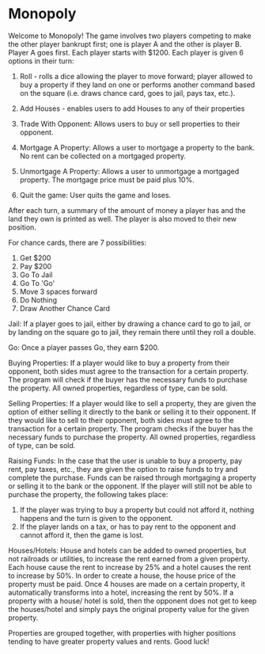 # Monopoly
Welcome to Monopoly! The game involves two players competing to make the other player bankrupt first; one is player A
and the other is player B. Player A goes first. Each player starts with $1200. Each player is given 6 options in their turn:
1. Roll - rolls a dice allowing the player to move forward; player allowed to buy a property if they land on one or performs
another command based on the square (i.e. draws chance card, goes to jail, pays tax, etc.).

2. Add Houses - enables users to add Houses to any of their properties

3. Trade With Opponent: Allows users to buy or sell properties to their opponent.

4. Mortgage A Property: Allows a user to mortgage a property to the bank. No rent can be collected on a mortgaged property.

5. Unmortgage A Property: Allows a user to unmortgage a mortgaged property. The mortgage price must be paid plus 10%.

6. Quit the game: User quits the game and loses.

After each turn, a summary of the amount of money a player has and the land they own is printed as well. The player is also
moved to their new position.

For chance cards, there are 7 possibilities:
1. Get $200
2. Pay $200
3. Go To Jail
4. Go To 'Go'
5. Move 3 spaces forward
6. Do Nothing
7. Draw Another Chance Card

Jail: If a player goes to jail, either by drawing a chance card to go to jail, or by landing on the square go to jail,
they remain there until they roll a double.

Go: Once a player passes Go, they earn $200.

Buying Properties: If a player would like to buy a property from their opponent, both sides must agree to the transaction
for a certain property. The program will check if the buyer has the necessary funds to purchase the property. All owned
properties, regardless of type, can be sold.

Selling Properties: If a player would like to sell a property, they are given the option of either selling it directly
to the bank or selling it to their opponent. If they would like to sell to their opponent, both sides must agree to the
transaction for a certain property. The program checks if the buyer has the necessary funds to purchase the property. All owned
properties, regardless of type, can be sold.

Raising Funds: In the case that the user is unable to buy a property, pay rent, pay taxes, etc., they are given the option
to raise funds to try and complete the purchase. Funds can be raised through mortgaging a property or selling it to the bank
or the opponent. If the player will still not be able to purchase the property, the following takes place:

1) If the player was trying to buy a property but could not afford it, nothing happens and the turn is given to the
opponent.
2) If the player lands on a tax, or has to pay rent to the opponent and cannot afford it, then the game is lost.

Houses/Hotels: House and hotels can be added to owned properties, but not railroads or utilities, to increase the
rent earned from a given property. Each house cause the rent to increase by 25% and a hotel causes the rent to
increase by 50%. In order to create a house, the house price of the property must be paid. Once 4 houses are made on
a certain property, it automatically transforms into a hotel, increasing the rent by 50%. If a property with a house/
hotel is sold, then the opponent does not get to keep the houses/hotel and simply pays the original property value
for the given property.

Properties are grouped together, with properties with higher positions tending to have greater property values and rents.
Good luck!